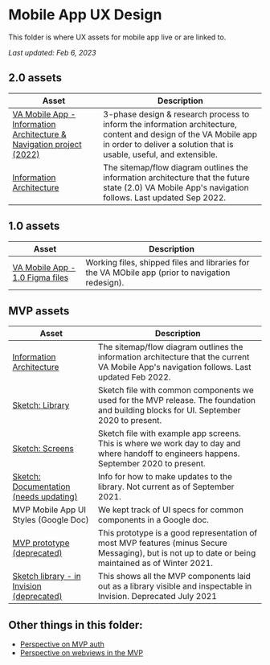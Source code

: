 # Mobile App UX Design

  This folder is where UX assets for mobile app live or are linked to.

  *Last updated: Feb 6, 2023*

  ## 2.0 assets
  | Asset                                                        | Description                                                  |
  | ------------------------------------------------------------ | ------------------------------------------------------------ |
  | [VA Mobile App - Information Architecture & Navigation project (2022)](https://github.com/department-of-veterans-affairs/va.gov-team/tree/master/products/va-mobile-app/ux-design/information-architecture-navigation) |  3-phase design & research process to inform the information architecture, content and design of the VA Mobile app in order to deliver a solution that is usable, useful, and extensible.      |
  | [Information Architecture](https://github.com/department-of-veterans-affairs/va.gov-team/tree/master/products/va-mobile-app/ux-design/information-architecture) | The sitemap/flow diagram outlines the information architecture that the future state (2.0) VA Mobile App's navigation follows. Last updated Sep 2022.       |

  ## 1.0 assets
  | Asset                                                        | Description                                                  |
  | ------------------------------------------------------------ | ------------------------------------------------------------ |
  | [VA Mobile App - 1.0 Figma files](  https://github.com/department-of-veterans-affairs/va.gov-team/tree/master/products/va-mobile-app/ux-design/figma-files-1.0) | Working files, shipped files and libraries for the VA MObile app (prior to navigation redesign).       |


  ## MVP assets
  | Asset                                                        | Description                                                  |
  | ------------------------------------------------------------ | ------------------------------------------------------------ |
  | [Information Architecture](https://github.com/department-of-veterans-affairs/va.gov-team/tree/master/products/va-mobile-app/ux-design/information-architecture) | The sitemap/flow diagram outlines the information architecture that the current VA Mobile App's navigation follows. Last updated Feb 2022.       |
  | [Sketch: Library](https://www.sketch.com/s/dc5da595-7a22-4cdd-a850-bd91a80dd377) | Sketch file with common components we used for the MVP release. The foundation and building blocks for UI. September 2020 to present. |
  | [Sketch: Screens](https://www.sketch.com/s/2f57b5b0-1b81-4237-a2e6-e522d5e37d11/a/PGnVg8v) | Sketch file with example app screens. This is where we work day to day and where handoff to engineers happens. September 2020 to present. |
  | [Sketch: Documentation (needs updating)](https://github.com/department-of-veterans-affairs/va.gov-team/tree/master/products/va-mobile-app/ux-design/sketch-file) | Info for how to make updates to the library. Not current as of September 2021. |
  | MVP Mobile App UI Styles (Google Doc)                        | We kept track of UI specs for common components in a Google doc. |
  | [MVP prototype (deprecated)](https://adhoc.invisionapp.com/console/share/GTZ1ESFF6BN/600511542) | This prototype is a good representation of most MVP features (minus Secure Messaging), but is not up to date or being maintained as of Winter 2021. |
  | [Sketch library - in Invision (deprecated)](https://adhoc.invisionapp.com/console/share/AX108RJZPB6E/600511824) | This shows all the MVP components laid out as a library visible and inspectable in Invision. Deprecated July 2021 |

  ## Other things in this folder:

  - [Perspective on MVP auth](https://github.com/department-of-veterans-affairs/va.gov-team/blob/master/products/va-mobile-app/ux-design/mvp-auth-pov.md)
  - [Perspective on webviews in the MVP](https://github.com/department-of-veterans-affairs/va.gov-team/blob/master/products/va-mobile-app/ux-design/mvp-webviews-pov.md)

